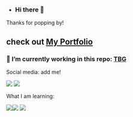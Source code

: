 - ### Hi there 👋
Thanks  for popping by!

## check out [My Portfolio](https://github.com/Tiomela5)

### 🌱 I’m currently working in this repo: [TBG]()

Social media: add me!

[<img src="https://img.shields.io/badge/Instagram-E4405F?style=for-the-badge&logo=instagram&logoColor=white" />](https://www.instagram.com/zhandra5/)
[<img src="https://img.shields.io/badge/LinkedIn-0077B5?style=for-the-badge&logo=linkedin&logoColor=white" />](linkedin.com/in/s-feudjio)

What I am learning:

<img src="https://img.shields.io/badge/HTML5-E34F26?style=for-the-badge&logo=html5&logoColor=white" /><img src="https://img.shields.io/badge/CSS3-1572B6?style=for-the-badge&logo=css3&logoColor=white" />
<img src="https://img.shields.io/badge/Python-3776AB?style=for-the-badge&logo=python&logoColor=white" />

